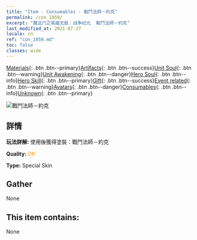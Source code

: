 ```yaml
---
title: "Item - Consumables - 戰鬥法師－約克"
permalink: /con_1059/
excerpt: "魔法门之英雄无敌：战争纪元  戰鬥法師－約克"
last_modified_at: 2021-07-27
locale: cn
ref: "con_1059.md"
toc: false
classes: wide
---
```

 [Materials](/ItemsCN/){: .btn .btn--primary}[Artifacts](/ItemsCN/Artifacts/){: .btn .btn--success}[Unit Soul](/ItemsCN/UnitSoul/){: .btn .btn--warning}[Unit Awakening](/ItemsCN/UnitAwakening/){: .btn .btn--danger}[Hero Soul](/ItemsCN/HeroSoul/){: .btn .btn--info}[Hero Skill](/ItemsCN/HeroSkill/){: .btn .btn--primary}[Gift](/ItemsCN/Gift/){: .btn .btn--success}[Event related](/ItemsCN/Events/){: .btn .btn--warning}[Avatars](/ItemsCN/Avatars/){: .btn .btn--danger}[Consumables](/ItemsCN/Consumables/){: .btn .btn--info}[Unknown](/ItemsCN/Unknown/){: .btn .btn--primary}

 ![戰鬥法師－約克](/images/h/h_Yog3.jpg)

## 詳情
 **玩法詳解:** 使用後獲得塗裝：戰鬥法師－約克

 **Quality:** <span style="color: #FF8C00">OK</span>

 **Type:** Special Skin

## Gather

  None

## This item contains:

  None

